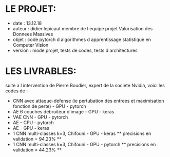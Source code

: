 # LE PROJET:
- date    : 13.12.18
- auteur  : didier lepicaut membre de l equipe projet Valorisation des Donnees Massives
- objet   : code pytorch d algorithmes d apprentissage statistique en Computer Vision
- version : mode projet, tests de codes, tests d architectures

# LES LIVRABLES:
suite a l intervention de Pierre Boudier, expert de la societe Nvidia, voici les codes de :
- CNN avec attaque-defense (ie pertubation des entrees et maximisation fonction de perte) - GPU - pytorch
- AE 6 couches debruiteur d image - GPU - keras
- VAE CNN - GPU - pytorch
- AE - CPU - pytorch
- AE - GPU - keras
- 1 CNN multi-classes k=3, Chifouni - GPU - keras   ** precisions en validation = 94.23% **
- 1 CNN multi-classes k=3, Chifouni - GPU - pytorch ** precisions en validation = 44.23% **
